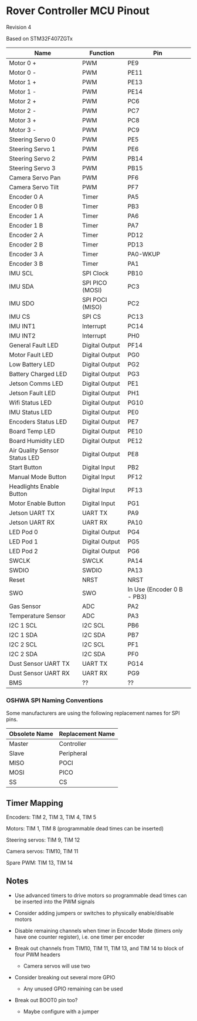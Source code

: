 # Rover Controller MCU Pinout

Revision 4

Based on STM32F407ZGTx

| Name                          | Function        | Pin                        |
| ----------------------------- | --------------- | -------------------------- |
| Motor 0 +                     | PWM             | PE9                        |
| Motor 0 -                     | PWM             | PE11                       |
| Motor 1 +                     | PWM             | PE13                       |
| Motor 1 -                     | PWM             | PE14                       |
| Motor 2 +                     | PWM             | PC6                        |
| Motor 2 -                     | PWM             | PC7                        |
| Motor 3 +                     | PWM             | PC8                        |
| Motor 3 -                     | PWM             | PC9                        |
| Steering Servo 0              | PWM             | PE5                        |
| Steering Servo 1              | PWM             | PE6                        |
| Steering Servo 2              | PWM             | PB14                       |
| Steering Servo 3              | PWM             | PB15                       |
| Camera Servo Pan              | PWM             | PF6                        |
| Camera Servo Tilt             | PWM             | PF7                        |
| Encoder 0 A                   | Timer           | PA5                        |
| Encoder 0 B                   | Timer           | PB3                        |
| Encoder 1 A                   | Timer           | PA6                        |
| Encoder 1 B                   | Timer           | PA7                        |
| Encoder 2 A                   | Timer           | PD12                       |
| Encoder 2 B                   | Timer           | PD13                       |
| Encoder 3 A                   | Timer           | PA0-WKUP                   |
| Encoder 3 B                   | Timer           | PA1                        |
| IMU SCL                       | SPI Clock       | PB10                       |
| IMU SDA                       | SPI PICO (MOSI) | PC3                        |
| IMU SDO                       | SPI POCI (MISO) | PC2                        |
| IMU CS                        | SPI CS          | PC13                       |
| IMU INT1                      | Interrupt       | PC14                       |
| IMU INT2                      | Interrupt       | PH0                        |
| General Fault LED             | Digital Output  | PF14                       |
| Motor Fault LED               | Digital Output  | PG0                        |
| Low Battery LED               | Digital Output  | PG2                        |
| Battery Charged LED           | Digital Output  | PG3                        |
| Jetson Comms LED              | Digital Output  | PE1                        |
| Jetson Fault LED              | Digital Output  | PH1                        |
| Wifi Status LED               | Digital Output  | PG10                       |
| IMU Status LED                | Digital Output  | PE0                        |
| Encoders Status LED           | Digital Output  | PE7                        |
| Board Temp LED                | Digital Output  | PE10                       |
| Board Humidity LED            | Digital Output  | PE12                       |
| Air Quality Sensor Status LED | Digital Output  | PE8                        |
| Start Button                  | Digital Input   | PB2                        |
| Manual Mode Button            | Digital Input   | PF12                       |
| Headlights Enable Button      | Digital Input   | PF13                       |
| Motor Enable Button           | Digital Input   | PG1                        |
| Jetson UART TX                | UART TX         | PA9                        |
| Jetson UART RX                | UART RX         | PA10                       |
| LED Pod 0                     | Digital Output  | PG4                        |
| LED Pod 1                     | Digital Output  | PG5                        |
| LED Pod 2                     | Digital Output  | PG6                        |
| SWCLK                         | SWCLK           | PA14                       |
| SWDIO                         | SWDIO           | PA13                       |
| Reset                         | NRST            | NRST                       |
| SWO                           | SWO             | In Use (Encoder 0 B - PB3) |
| Gas Sensor                    | ADC             | PA2                        |
| Temperature Sensor            | ADC             | PA3                        |
| I2C 1 SCL                     | I2C SCL         | PB6                        |
| I2C 1 SDA                     | I2C SDA         | PB7                        |
| I2C 2 SCL                     | I2C SCL         | PF1                        |
| I2C 2 SDA                     | I2C SDA         | PF0                        |
| Dust Sensor UART TX           | UART TX         | PG14                       |
| Dust Sensor UART RX           | UART RX         | PG9                        |
| BMS                           | ??              | ??                         |

### OSHWA SPI Naming Conventions

Some manufacturers are using the following replacement names for SPI pins.

| Obsolete Name | Replacement Name |
| ------------- | ---------------- |
| Master        | Controller       |
| Slave         | Peripheral       |
| MISO          | POCI             |
| MOSI          | PICO             |
| SS            | CS               |

## Timer Mapping

Encoders: TIM 2, TIM 3, TIM 4, TIM 5

Motors: TIM 1, TIM 8 (programmable dead times can be inserted)

Steering servos: TIM 9, TIM 12

Camera servos: TIM10, TIM 11

Spare PWM: TIM 13, TIM 14

## Notes

- Use advanced timers to drive motors so programmable dead times can be inserted into the PWM signals

- Consider adding jumpers or switches to physically enable/disable motors

- Disable remaining channels when timer in Encoder Mode (timers only have one counter register), i.e. one timer per encoder

- Break out channels from TIM10, TIM 11, TIM 13, and TIM 14 to block of four PWM headers
  
  - Camera servos will use two

- Consider breaking out several more GPIO
  
  - Any unused GPIO remaining can be used

- Break out BOOT0 pin too?
  
  - Maybe configure with a jumper
